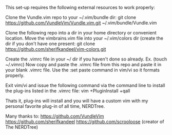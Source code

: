 This set-up requires the following external resources to work properly:

Clone the Vundle.vim repo to your ~/.vim/bundle dir:
git clone https://github.com/VundleVim/Vundle.vim.git ~/.vim/bundle/Vundle.vim

Clone the following repo into a dir in your home directory or convenient location. Move the vimbrains.vim file into your ~/.vim/colors dir (create the dir if you don't have one present: 
git clone https://github.com/sherifkandeel/vim-colors.git 

Create the .vimrc file in your ~/ dir if you haven't done so already. Ex. (touch ~/.vimrc) Now copy and paste the .vimrc file from this repo and paste it in your blank .vimrc file. Use the :set paste command in vim/vi so it formats properly. 

Exit vim/vi and issue the following command via the command line to install the plug-ins listed in the .vimrc file:
vim +PluginInstall +qall

Thats it, plug-ins will install and you will have a custom vim with my personal favorite plug-in of all time, NERDTree. 

Many thanks to:
https://github.com/VundleVim
https://github.com/sherifkandeel
https://github.com/scrooloose (creator of The NERDTree)
